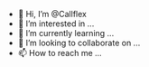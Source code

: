 - 👋 Hi, I’m @Callflex
- 👀 I’m interested in ...
- 🌱 I’m currently learning ...
- 💞️ I’m looking to collaborate on ...
- 📫 How to reach me ...

<!---
Callflex/Callflex is a ✨ special ✨ repository because its `README.md` (this file) appears on your GitHub profile.
You can click the Preview link to take a look at your changes.
--->
